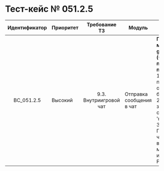 # Тест-кейс № 051.2.5

| Идентификатор | Приоритет | Требование ТЗ | Модуль | Шаги тест-кейса | Ожидаемый результат |
| :---: | ----- | :---: | ----- | ----- | ----- |
|   BC\_051.2.5 |   Высокий | 9.3. Внутриигровой чат  | Отправка сообщения в чат |   **Проверка метода getMessages	 (Ошибка не переданного параметра)**.  <br> 1\. Запустить проект и открыть браузер. <br> 2\. Отправить запрос без слова 'method'. <br> 3\. Проверить, что возвращает метод, используя Postman. |   **Ошибка** <br> 101 - если не передан параметр method <br> Ожидаемый ответ от сервера:<br> {"result": "error", <br>"error": { <br>"code": 101, <br>"text": "Param method not setted" <br>}}|